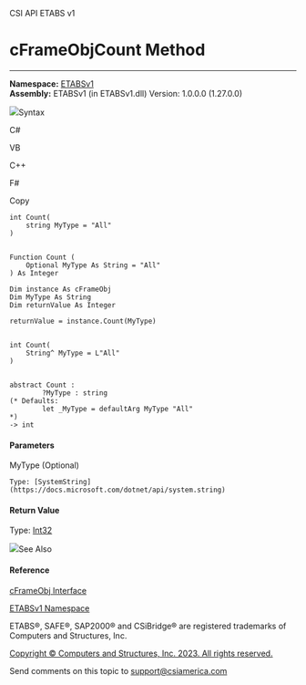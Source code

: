 ﻿

CSI API ETABS v1

# cFrameObjCount Method  
  
---  
  
**Namespace:** [ETABSv1](2780f1b8-2033-5289-2298-1cdb2a7508d9.htm)  
**Assembly:** ETABSv1 (in ETABSv1.dll) Version: 1.0.0.0 (1.27.0.0)

![](../icons/SectionExpanded.png)Syntax

C#

VB

C++

F#

Copy

    
    
    int Count(
    	string MyType = "All"
    )
    
    
    Function Count ( 
    	Optional MyType As String = "All"
    ) As Integer
    
    Dim instance As cFrameObj
    Dim MyType As String
    Dim returnValue As Integer
    
    returnValue = instance.Count(MyType)
    
    
    int Count(
    	String^ MyType = L"All"
    )
    
    
    abstract Count : 
            ?MyType : string 
    (* Defaults:
            let _MyType = defaultArg MyType "All"
    *)
    -> int 
    

#### Parameters

MyType (Optional)

    Type: [SystemString](https://docs.microsoft.com/dotnet/api/system.string)  

#### Return Value

Type: [Int32](https://docs.microsoft.com/dotnet/api/system.int32)

![](../icons/SectionExpanded.png)See Also

#### Reference

[cFrameObj Interface](d5342667-2977-9fdc-9769-e4e2becc0803.htm)

[ETABSv1 Namespace](2780f1b8-2033-5289-2298-1cdb2a7508d9.htm)

ETABS®, SAFE®, SAP2000® and CSiBridge® are registered trademarks of Computers
and Structures, Inc.  

[Copyright © Computers and Structures, Inc. 2023. All rights
reserved.](http://www.csiamerica.com)

Send comments on this topic to
[support@csiamerica.com](mailto:support%40csiamerica.com?Subject=CSI%20API%20ETABS%20v1)

